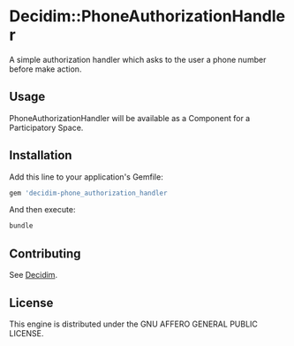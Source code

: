 # Decidim::PhoneAuthorizationHandler

A simple authorization handler which asks to the user a phone number before make action.

## Usage

PhoneAuthorizationHandler will be available as a Component for a Participatory
Space.

## Installation

Add this line to your application's Gemfile:

```ruby
gem 'decidim-phone_authorization_handler
```

And then execute:

```bash
bundle
```

## Contributing

See [Decidim](https://github.com/decidim/decidim).

## License

This engine is distributed under the GNU AFFERO GENERAL PUBLIC LICENSE.

